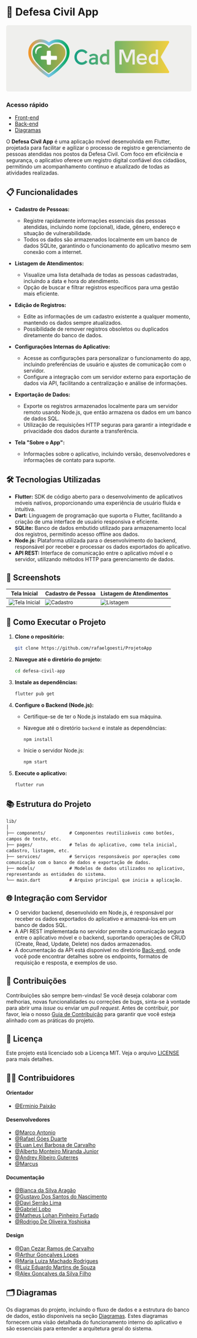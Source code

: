 
# 📱 Defesa Civil App

![Defesa Civil Logo](imagesReadme/logoo.png) <!-- Substitua pelo link do logo se houver -->

### Acesso rápido

- [Front-end](/frontend/)
- [Back-end](/backend/)
- [Diagramas](/docs/diagrama/)

O **Defesa Civil App** é uma aplicação móvel desenvolvida em Flutter, projetada para facilitar e agilizar o processo de registro e gerenciamento de pessoas atendidas nos postos da Defesa Civil. Com foco em eficiência e segurança, o aplicativo oferece um registro digital confiável dos cidadãos, permitindo um acompanhamento contínuo e atualizado de todas as atividades realizadas.

## 📋 Funcionalidades

- **Cadastro de Pessoas:**
  - Registre rapidamente informações essenciais das pessoas atendidas, incluindo nome (opcional), idade, gênero, endereço e situação de vulnerabilidade.
  - Todos os dados são armazenados localmente em um banco de dados SQLite, garantindo o funcionamento do aplicativo mesmo sem conexão com a internet.
  
- **Listagem de Atendimentos:**
  - Visualize uma lista detalhada de todas as pessoas cadastradas, incluindo a data e hora do atendimento.
  - Opção de buscar e filtrar registros específicos para uma gestão mais eficiente.
  
- **Edição de Registros:**
  - Edite as informações de um cadastro existente a qualquer momento, mantendo os dados sempre atualizados.
  - Possibilidade de remover registros obsoletos ou duplicados diretamente do banco de dados.

- **Configurações Internas do Aplicativo:**
  - Acesse as configurações para personalizar o funcionamento do app, incluindo preferências de usuário e ajustes de comunicação com o servidor.
  - Configure a integração com um servidor externo para exportação de dados via API, facilitando a centralização e análise de informações.

- **Exportação de Dados:**
  - Exporte os registros armazenados localmente para um servidor remoto usando Node.js, que então armazena os dados em um banco de dados SQL.
  - Utilização de requisições HTTP seguras para garantir a integridade e privacidade dos dados durante a transferência.

- **Tela "Sobre o App":**
  - Informações sobre o aplicativo, incluindo versão, desenvolvedores e informações de contato para suporte.

## 🛠️ Tecnologias Utilizadas

- **Flutter:** SDK de código aberto para o desenvolvimento de aplicativos móveis nativos, proporcionando uma experiência de usuário fluida e intuitiva.
- **Dart:** Linguagem de programação que suporta o Flutter, facilitando a criação de uma interface de usuário responsiva e eficiente.
- **SQLite:** Banco de dados embutido utilizado para armazenamento local dos registros, permitindo acesso offline aos dados.
- **Node.js:** Plataforma utilizada para o desenvolvimento do backend, responsável por receber e processar os dados exportados do aplicativo.
- **API REST:** Interface de comunicação entre o aplicativo móvel e o servidor, utilizando métodos HTTP para gerenciamento de dados.

## 📱 Screenshots

<!-- Adicione capturas de tela do aplicativo aqui -->
| Tela Inicial | Cadastro de Pessoa | Listagem de Atendimentos |
| ------------ | ------------------ | ----------------------- |
| ![Tela Inicial](https://your-screenshot-url.com) | ![Cadastro](https://your-screenshot-url.com) | ![Listagem](https://your-screenshot-url.com) |

## 🚀 Como Executar o Projeto

1. **Clone o repositório:**

   ```bash
   git clone https://github.com/rafaelgoesti/ProjetoApp
   ```

2. **Navegue até o diretório do projeto:**

   ```bash
   cd defesa-civil-app
   ```

3. **Instale as dependências:**

   ```bash
   flutter pub get
   ```

4. **Configure o Backend (Node.js):**

   - Certifique-se de ter o Node.js instalado em sua máquina.
   - Navegue até o diretório `backend` e instale as dependências:

     ```bash
     npm install
     ```

   - Inicie o servidor Node.js:

     ```bash
     npm start
     ```

5. **Execute o aplicativo:**

   ```bash
   flutter run
   ```

## 📚 Estrutura do Projeto

```
lib/
│
├── components/         # Componentes reutilizáveis como botões, campos de texto, etc.
├── pages/              # Telas do aplicativo, como tela inicial, cadastro, listagem, etc.
├── services/           # Serviços responsáveis por operações como comunicação com o banco de dados e exportação de dados.
├── models/             # Modelos de dados utilizados no aplicativo, representando as entidades do sistema.
└── main.dart           # Arquivo principal que inicia a aplicação.
```

## 🌐 Integração com Servidor

- O servidor backend, desenvolvido em Node.js, é responsável por receber os dados exportados do aplicativo e armazená-los em um banco de dados SQL.
- A API REST implementada no servidor permite a comunicação segura entre o aplicativo móvel e o backend, suportando operações de CRUD (Create, Read, Update, Delete) nos dados armazenados.
- A documentação da API está disponível no diretório [Back-end](/backend/), onde você pode encontrar detalhes sobre os endpoints, formatos de requisição e resposta, e exemplos de uso.

## 🤝 Contribuições

Contribuições são sempre bem-vindas! Se você deseja colaborar com melhorias, novas funcionalidades ou correções de bugs, sinta-se à vontade para abrir uma *issue* ou enviar um *pull request*. Antes de contribuir, por favor, leia o nosso [Guia de Contribuição](CONTRIBUTING.md) para garantir que você esteja alinhado com as práticas do projeto.

## 📄 Licença

Este projeto está licenciado sob a Licença MIT. Veja o arquivo [LICENSE](LICENSE) para mais detalhes.

## 👨‍💻 Contribuidores

#### Orientador

- [@Erminio Paixão]()

#### Desenvolvedores

- [@Marco Antonio](https://github.com/marco0antonio0)
- [@Rafael Góes Duarte]()
- [@Luan Levi Barbosa de Carvalho](https://github.com/Luan-carvalho-b)
- [@Alberto Monteiro Miranda Junior]()
- [@Andrey Ribeiro Guterres]()
- [@Marcus]()

#### Documentação

- [@Bianca da Silva Aragão]()
- [@Gustavo Dos Santos do Nascimento]()
- [@Davi Serrão Lima]()
- [@Gabriel Lobo]()
- [@Matheus Lohan Pinheiro Furtado]()
- [@Rodrigo De Oliveira Yoshioka]()

#### Design

- [@Dan Cezar Ramos de Carvalho]()
- [@Arthur Gonçalves Lopes]()
- [@Maria Luiza Machado Rodrigues]()
- [@Luiz Eduardo Martins de Souza]()
- [@Alex Gonçalves da Silva Filho]()

## 🗂️ Diagramas

Os diagramas do projeto, incluindo o fluxo de dados e a estrutura do banco de dados, estão disponíveis na seção [Diagramas](/docs/diagrama/). Estes diagramas fornecem uma visão detalhada do funcionamento interno do aplicativo e são essenciais para entender a arquitetura geral do sistema.
